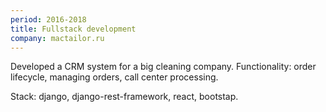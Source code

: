 ```yaml
---
period: 2016-2018
title: Fullstack development
company: mactailor.ru
---
```


Developed a CRM system for a big cleaning company. Functionality: order lifecycle, managing orders, call center processing.

Stack: django, django-rest-framework, react, bootstap.
